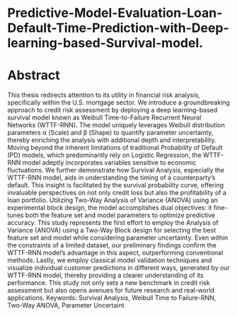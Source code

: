# Predictive-Model-Evaluation-Loan-Default-Time-Prediction-with-Deep-learning-based-Survival-model.
 # Abstract
 This thesis redirects attention to its utility in financial risk analysis, specifically
 within the U.S. mortgage sector. We introduce a groundbreaking approach to credit
 risk assessment by deploying a deep learning-based survival model known as Weibull
 Time-to-Failure Recurrent Neural Networks (WTTF-RNN).
 The model uniquely leverages Weibull distribution parameters α (Scale) and β
 (Shape) to quantify parameter uncertainty, thereby enriching the analysis with
 additional depth and interpretability. Moving beyond the inherent limitations
 of traditional Probability of Default (PD) models, which predominantly rely on
 Logistic Regression, the WTTF-RNN model adeptly incorporates variables sensitive
 to economic fluctuations.
 We further demonstrate how Survival Analysis, especially the WTTF-RNN model,
 aids in understanding the timing of a counterparty’s default. This insight is facilitated
 by the survival probability curve, offering invaluable perspectives on not only credit
 loss but also the profitability of a loan portfolio.
 Utilizing Two-Way Analysis of Variance (ANOVA) using an experimental block
 design, the model accomplishes dual objectives: it fine-tunes both the feature set and
 model parameters to optimize predictive accuracy. This study represents the first
 effort to employ the Analysis of Variance (ANOVA) using a Two-Way Block design
 for selecting the best feature set and model while considering parameter uncertainty.
 Even within the constraints of a limited dataset, our preliminary findings confirm the
 WTTF-RNN model’s advantage in this aspect, outperforming conventional methods.
 Lastly, we employ classical model validation techniques and visualize individual
 customer predictions in different ways, generated by our WTTF-RNN model, thereby
 providing a clearer understanding of its performance. This study not only sets a new
 benchmark in credit risk assessment but also opens avenues for future research and
 real-world applications.
 Keywords: Survival Analysis, Weibull Time to Failure-RNN, Two-Way ANOVA,
 Parameter Uncertaint
